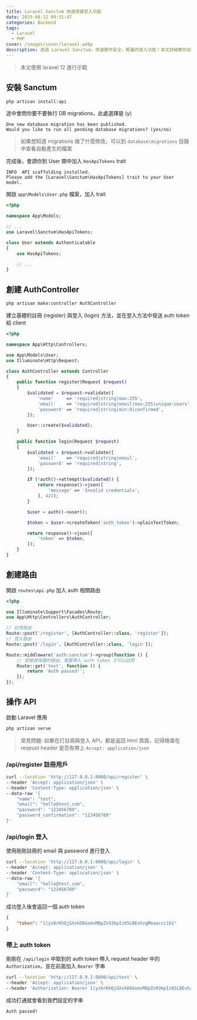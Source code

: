 ```yaml
---
title: Laravel Sanctum 快速搭建登入功能
date: 2025-08-12 09:31:47
categories: Backend
tags:
  - Laravel
  - PHP
cover: /images/cover/laravel.webp
description: 透過 Laravel Sanctum，快速實作安全、輕量的登入功能！本文詳細教你從安裝、設定到 API 驗證流程，一步步完成 Laravel 基本登入系統，適合新手開發者快速上手。
---
```


> 本文使用 laravel 12 進行示範

## 安裝 Sanctum

```bash
php artisan install:api
```

途中會問你要不要執行 DB migrations，此處選擇是 (y)

```
One new database migration has been published.
Would you like to run all pending database migrations? (yes/no)
```

> 如果想知道 migrations 做了什麼修改，可以到 `database\migrations` 目錄中查看自動產生的檔案

完成後，會請你到 User 類中加入 `HasApiTokens` trait

```
INFO  API scaffolding installed.
Please add the [Laravel\Sanctum\HasApiTokens] trait to your User model.
```

開啟 `app\Models\User.php` 檔案，加入 trait

```php
<?php

namespace App\Models;

// ...
use Laravel\Sanctum\HasApiTokens;

class User extends Authenticatable
{
    use HasApiTokens;

    // ...
}
```

## 創建 AuthController

```bash
php artisan make:controller AuthController
```

建立基礎的註冊 (register) 與登入 (login) 方法，並在登入方法中發送 auth token 給 client

```php
<?php

namespace App\Http\Controllers;

use App\Models\User;
use Illuminate\Http\Request;

class AuthController extends Controller
{
    public function register(Request $request)
    {
        $validated = $request->validate([
            'name'     => 'required|string|max:255',
            'email'    => 'required|string|email|max:255|unique:users',
            'password' => 'required|string|min:8|confirmed',
        ]);

        User::create($validated);
    }

    public function login(Request $request)
    {
        $validated = $request->validate([
            'email'    => 'required|string|email',
            'password' => 'required|string',
        ]);

        if (!auth()->attempt($validated)) {
            return response()->json([
                'message' => 'Invalid credentials',
            ], 422);
        }

        $user = auth()->user();

        $token = $user->createToken('auth_token')->plainTextToken;

        return response()->json([
            'token' => $token,
        ]);
    }
}
```

## 創建路由

開啟 `routes\api.php` 加入 auth 相關路由

```php
<?php

use Illuminate\Support\Facades\Route;
use App\Http\Controllers\AuthController;

// 註冊路由
Route::post('/register', [AuthController::class, 'register']);
// 登入路由
Route::post('/login', [AuthController::class, 'login']);

Route::middleware('auth:sanctum')->group(function () {
    // 受驗證保護的路由，需要帶入 auth token 才可以訪問
    Route::get('test', function () {
        return 'Auth passed!';
    });
});
```

## 操作 API

啟動 Laravel 應用

```bash
php artisan serve
```

> 常見問題: 如果在打註冊與登入 API，都是返回 html 頁面，記得檢查在 reqeust header 是否有帶上 `Accept: application/json`

### /api/register 註冊用戶

```bash
curl --location 'http://127.0.0.1:8000/api/register' \
--header 'Accept: application/json' \
--header 'Content-Type: application/json' \
--data-raw '{
    "name": "test",
    "email": "hello@test.com",
    "password": "123456789",
    "password_confirmation": "123456789"
}'
```

### /api/login 登入

使用剛剛註冊的 email 與 password 進行登入

```bash
curl --location 'http://127.0.0.1:8000/api/login' \
--header 'Accept: application/json' \
--header 'Content-Type: application/json' \
--data-raw '{
    "email": "hello@test.com",
    "password": "123456789"
}'
```

成功登入後會返回一個 auth token

```json
{
    "token": "1|yz6rKhQjGXxkD6GomvM8pZn93kpIz65LBExhzgMmaaccc161"
}
```

### 帶上 auth token

剛剛在 `/api/login` 中取到的 auth token 帶入 request header 中的 `Authorization`，並在前面加入 `Bearer` 字串

```bash
curl --location 'http://127.0.0.1:8000/api/test' \
--header 'Accept: application/json' \
--header 'Authorization: Bearer 1|yz6rKhQjGXxkD6GomvM8pZn93kpIz65LBExhzgMmaaccc161'
```

成功打通就會看到我們設定的字串

```
Auth passed!
```